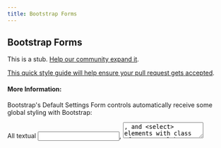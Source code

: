 ```yaml
---
title: Bootstrap Forms
---
```

## Bootstrap Forms

This is a stub. <a href='https://github.com/freecodecamp/guides/tree/master/src/pages/bootstrap/bootstrap-forms/index.md' target='_blank' rel='nofollow'>Help our community expand it</a>.

<a href='https://github.com/freecodecamp/guides/blob/master/README.md' target='_blank' rel='nofollow'>This quick style guide will help ensure your pull request gets accepted</a>.

<!-- The article goes here, in GitHub-flavored Markdown. Feel free to add YouTube videos, images, and CodePen/JSBin embeds  -->

#### More Information:
<!-- Please add any articles you think might be helpful to read before writing the article -->


Bootstrap's Default Settings
Form controls automatically receive some global styling with Bootstrap:

All textual <input>, <textarea>, and <select> elements with class .form-control have a width of 100%.

Bootstrap Form Layouts
Bootstrap provides three types of form layouts:

Vertical form (this is default)
Horizontal form
Inline form
Standard rules for all three form layouts:

Wrap labels and form controls in <div class="form-group"> (needed for optimum spacing)
Add class .form-control to all textual <input>, <textarea>, and <select> elements
Bootstrap Vertical Form (default)
Email: 
Enter email
Password: 
Enter password
Remember me
Submit
The following example creates a vertical form with two input fields, one checkbox, and a submit button:

Example
<form>
  <div class="form-group">
    <label for="email">Email address:</label>
    <input type="email" class="form-control" id="email">
  </div>
  <div class="form-group">
    <label for="pwd">Password:</label>
    <input type="password" class="form-control" id="pwd">
  </div>
  <div class="checkbox">
    <label><input type="checkbox"> Remember me</label>
  </div>
  <button type="submit" class="btn btn-default">Submit</button>
</form>


Bootstrap Inline Form
Email:  
Enter email
 Password:  
Enter password
   Remember me   Submit
In an inline form, all of the elements are inline, left-aligned, and the labels are alongside.

Note: This only applies to forms within viewports that are at least 768px wide!

Additional rule for an inline form:

Add class .form-inline to the <form> element
The following example creates an inline form with two input fields, one checkbox, and one submit button:

Example
<form class="form-inline">
  <div class="form-group">
    <label for="email">Email address:</label>
    <input type="email" class="form-control" id="email">
  </div>
  <div class="form-group">
    <label for="pwd">Password:</label>
    <input type="password" class="form-control" id="pwd">
  </div>
  <div class="checkbox">
    <label><input type="checkbox"> Remember me</label>
  </div>
  <button type="submit" class="btn btn-default">Submit</button>
</form>



Tip: If you don't include a label for every input, screen readers will have trouble with your forms. You can hide the labels for all devices, except screen readers, by using the .sr-only class:

Example
<form class="form-inline">
  <div class="form-group">
    <label class="sr-only" for="email">Email address:</label>
    <input type="email" class="form-control" id="email">
  </div>
  <div class="form-group">
    <label class="sr-only" for="pwd">Password:</label>
    <input type="password" class="form-control" id="pwd">
  </div>
  <div class="checkbox">
    <label><input type="checkbox"> Remember me</label>
  </div>
  <button type="submit" class="btn btn-default">Submit</button>
</form>


Bootstrap Horizontal Form
Email:
Enter email
Password:
Enter password
Remember me
Submit
A horizontal form means that the labels are aligned next to the input field (horizontal) on large and medium screens. On small screens (767px and below), it will transform to a vertical form (labels are placed on top of each input).

Additional rules for a horizontal form:

Add class .form-horizontal to the <form> element
Add class .control-label to all <label> elements
Tip: Use Bootstrap's predefined grid classes to align labels and groups of form controls in a horizontal layout.

The following example creates a horizontal form with two input fields, one checkbox, and one submit button.

 

Example
<form class="form-horizontal">
  <div class="form-group">
    <label class="control-label col-sm-2" for="email">Email:</label>
    <div class="col-sm-10">
      <input type="email" class="form-control" id="email" placeholder="Enter email">
    </div>
  </div>
  <div class="form-group">
    <label class="control-label col-sm-2" for="pwd">Password:</label>
    <div class="col-sm-10"> 
      <input type="password" class="form-control" id="pwd" placeholder="Enter password">
    </div>
  </div>
  <div class="form-group"> 
    <div class="col-sm-offset-2 col-sm-10">
      <div class="checkbox">
        <label><input type="checkbox"> Remember me</label>
      </div>
    </div>
  </div>
  <div class="form-group"> 
    <div class="col-sm-offset-2 col-sm-10">
      <button type="submit" class="btn btn-default">Submit</button>
    </div>
  </div>
</form>

